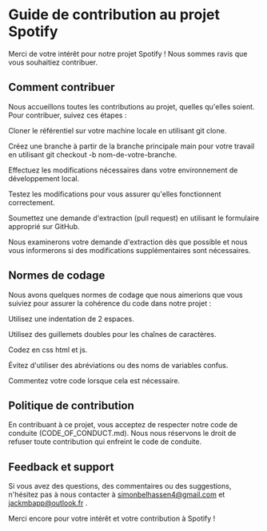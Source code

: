 # Guide de contribution au projet Spotify

Merci de votre intérêt pour notre projet Spotify ! Nous sommes ravis que vous souhaitiez contribuer.

## Comment contribuer
Nous accueillons toutes les contributions au projet, quelles qu'elles soient. Pour contribuer, suivez ces étapes :

Cloner le référentiel sur votre machine locale en utilisant git clone.

Créez une branche à partir de la branche principale main pour votre travail en utilisant git checkout -b nom-de-votre-branche.

Effectuez les modifications nécessaires dans votre environnement de développement local.

Testez les modifications pour vous assurer qu'elles fonctionnent correctement.

Soumettez une demande d'extraction (pull request) en utilisant le formulaire approprié sur GitHub.

Nous examinerons votre demande d'extraction dès que possible et nous vous informerons si des modifications supplémentaires sont nécessaires.

## Normes de codage
Nous avons quelques normes de codage que nous aimerions que vous suiviez pour assurer la cohérence du code dans notre projet :

Utilisez une indentation de 2 espaces.

Utilisez des guillemets doubles pour les chaînes de caractères.

Codez en css html et js.

Évitez d'utiliser des abréviations ou des noms de variables confus.

Commentez votre code lorsque cela est nécessaire.

## Politique de contribution
En contribuant à ce projet, vous acceptez de respecter notre code de conduite (CODE_OF_CONDUCT.md). Nous nous réservons le droit de refuser toute contribution qui enfreint le code de conduite.

## Feedback et support
Si vous avez des questions, des commentaires ou des suggestions, n'hésitez pas à nous contacter à simonbelhassen4@gmail.com et jackmbapp@outlook.fr .

Merci encore pour votre intérêt et votre contribution à Spotify !

